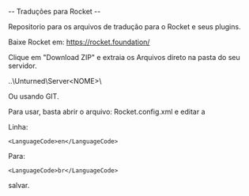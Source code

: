 -- Traduções para Rocket --

Repositorio para os arquivos de tradução para o Rocket e seus plugins.

Baixe Rocket em: https://rocket.foundation/

Clique em "Download ZIP" e extraia os Arquivos direto na pasta do seu servidor.

..\Unturned\Server\<NOME>\

Ou usando GIT.

Para usar, basta abrir o arquivo: Rocket.config.xml
e editar a 

Linha:

    <LanguageCode>en</LanguageCode>
 
 Para:
 
    <LanguageCode>br</LanguageCode>


  salvar.
